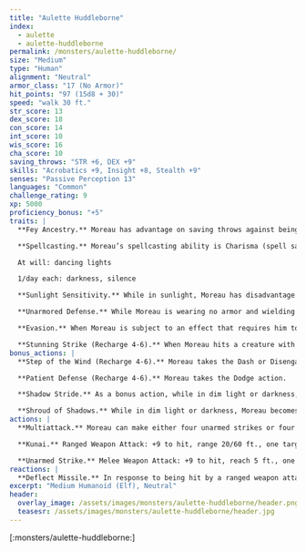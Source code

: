 ```yaml
---
title: "Aulette Huddleborne"
index:
  - aulette
  - aulette-huddleborne
permalink: /monsters/aulette-huddleborne/
size: "Medium"
type: "Human"
alignment: "Neutral"
armor_class: "17 (No Armor)"
hit_points: "97 (15d8 + 30)"
speed: "walk 30 ft."
str_score: 13
dex_score: 18
con_score: 14
int_score: 10
wis_score: 16
cha_score: 10
saving_throws: "STR +6, DEX +9"
skills: "Acrobatics +9, Insight +8, Stealth +9"
senses: "Passive Perception 13"
languages: "Common"
challenge_rating: 9
xp: 5000
proficiency_bonus: "+5"
traits: |
  **Fey Ancestry.** Moreau has advantage on saving throws against being charmed, and magic can’t put him to sleep.

  **Spellcasting.** Moreau’s spellcasting ability is Charisma (spell save DC 11). He can innately cast the following spells, requiring no material components:

  At will: dancing lights

  1/day each: darkness, silence

  **Sunlight Sensitivity.** While in sunlight, Moreau has disadvantage on attack rolls, as well as on Wisdom (Perception) checks that rely on sight.

  **Unarmored Defense.** While Moreau is wearing no armor and wielding no shield, his AC includes its Wisdom modifier.

  **Evasion.** When Moreau is subject to an effect that requires him to make a Dexterity saving throw to take half damage, he instead takes no damage on success and half damage on failure.

  **Stunning Strike (Recharge 4-6).** When Moreau hits a creature with an unarmed strike, the target must succeed on a DC 16 Constitution saving throw or be stunned until the end of his next turn.
bonus_actions: |
  **Step of the Wind (Recharge 4-6).** Moreau takes the Dash or Disengage action.

  **Patient Defense (Recharge 4-6).** Moreau takes the Dodge action.

  **Shadow Stride.** As a bonus action, while in dim light or darkness, Moreau can teleport up to 30 feet to an unoccupied space he can see that is also in dim light or darkness.

  **Shroud of Shadows.** While in dim light or darkness, Moreau becomes invisible. He remains invisible until he makes an attack, casts a spell, or is in an area of bright light.
actions: |
  **Multiattack.** Moreau can make either four unarmed strikes or four kunai attacks.

  **Kunai.** Ranged Weapon Attack: +9 to hit, range 20/60 ft., one target. Hit: 6 (1d4 + 4) piercing damage.

  **Unarmed Strike.** Melee Weapon Attack: +9 to hit, reach 5 ft., one target. Hit: 8 (1d8 + 4) bludgeoning damage.
reactions: |
  **Deflect Missile.** In response to being hit by a ranged weapon attack, Moreau can deflect the missile. The damage he takes from the attack is reduced by 10 (1d10 + 5). If the damage is reduced to 0, Moreau catches the missile if it’s small enough to hold in one hand and he has a hand free.
excerpt: "Medium Humanoid (Elf), Neutral"
header:
  overlay_image: /assets/images/monsters/aulette-huddleborne/header.png
  teasesr: /assets/images/monsters/aulette-huddleborne/header.jpg
---
```


[:monsters/aulette-huddleborne:]
